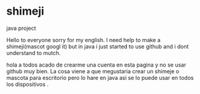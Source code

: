 # shimeji
java project

Hello to everyone  sorry for my english. I need help to make a shimeji(mascot googl it) but in java 
i just started to use github and i dont understand to mutch.


hola a todos acado de crearme una cuenta en esta pagina y no se usar github muy bien. La  cosa viene a que megustaria 
crear un shimeje o mascota para escritorio  pero lo hare en java asi se lo puede usar en todos los dispositivos .
